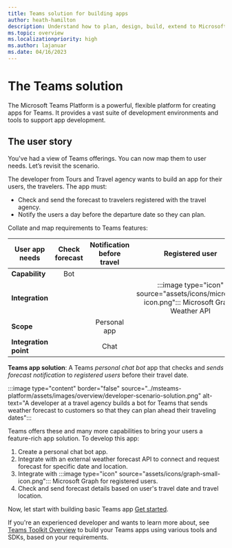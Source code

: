 ```yaml
---
title: Teams solution for building apps
author: heath-hamilton
description: Understand how to plan, design, build, extend to Microsoft 365, test, distribute, monetize, and integrate your app with Teams.
ms.topic: overview
ms.localizationpriority: high
ms.author: lajanuar
ms.date: 04/16/2023
---
```

# The Teams solution

The Microsoft Teams Platform is a powerful, flexible platform for creating apps for Teams. It provides a vast suite of development environments and tools to support app development.

## The user story

You've had a view of Teams offerings. You can now map them to user needs. Let’s revisit the scenario.

The developer from Tours and Travel agency wants to build an app for their users, the travelers. The app must:

- Check and send the forecast to travelers registered with the travel agency.
- Notify the users a day before the departure date so they can plan.

Collate and map requirements to Teams features:

| User app needs | Check forecast | Notification before travel | Registered user |
| --- |:---:|:---:|:---:|
| **Capability** | Bot | &nbsp; | &nbsp; |
| **Integration** | &nbsp; | &nbsp; | :::image type="icon" source="assets/icons/microsoft-icon.png"::: Microsoft Graph, Weather API |
| **Scope** | &nbsp; | Personal app | &nbsp; |
| **Integration point** | &nbsp; | Chat | &nbsp; |

**Teams app solution**: A Teams *personal chat bot* app that checks and *sends forecast notification* to *registered users* before their travel date.

:::image type="content" border="false" source="../msteams-platform/assets/images/overview/developer-scenario-solution.png" alt-text="A developer at a travel agency builds a bot for Teams that sends weather forecast to customers so that they can plan ahead their traveling dates":::

Teams offers these and many more capabilities to bring your users a feature-rich app solution. To develop this app:

1. Create a personal chat bot app.
1. Integrate with an external weather forecast API to connect and request forecast for specific date and location.
1. Integrate with :::image type="icon" source="assets/icons/graph-small-icon.png"::: Microsoft Graph for registered users.
1. Check and send forecast details based on user's travel date and travel location.

Now, let start with building basic Teams app [Get started](get-started/get-started-overview.md).

If you're an experienced developer and wants to learn more about, see [Teams Toolkit Overview](toolkit/teams-toolkit-fundamentals.md) to build your Teams apps using various tools and SDKs, based on your requirements.

